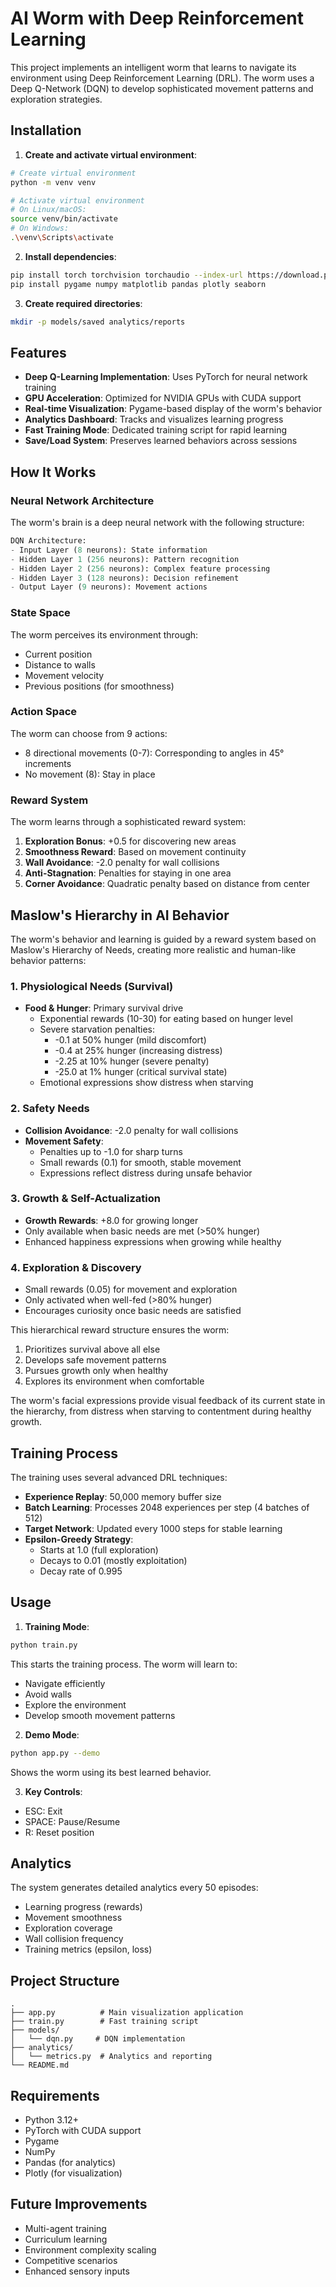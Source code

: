 # AI Worm with Deep Reinforcement Learning

This project implements an intelligent worm that learns to navigate its environment using Deep Reinforcement Learning (DRL). The worm uses a Deep Q-Network (DQN) to develop sophisticated movement patterns and exploration strategies.

## Installation

1. **Create and activate virtual environment**:
```bash
# Create virtual environment
python -m venv venv

# Activate virtual environment
# On Linux/macOS:
source venv/bin/activate
# On Windows:
.\venv\Scripts\activate
```

2. **Install dependencies**:
```bash
pip install torch torchvision torchaudio --index-url https://download.pytorch.org/whl/cu118  # For CUDA support
pip install pygame numpy matplotlib pandas plotly seaborn
```

3. **Create required directories**:
```bash
mkdir -p models/saved analytics/reports
```

## Features

- **Deep Q-Learning Implementation**: Uses PyTorch for neural network training
- **GPU Acceleration**: Optimized for NVIDIA GPUs with CUDA support
- **Real-time Visualization**: Pygame-based display of the worm's behavior
- **Analytics Dashboard**: Tracks and visualizes learning progress
- **Fast Training Mode**: Dedicated training script for rapid learning
- **Save/Load System**: Preserves learned behaviors across sessions

## How It Works

### Neural Network Architecture
The worm's brain is a deep neural network with the following structure:
```python
DQN Architecture:
- Input Layer (8 neurons): State information
- Hidden Layer 1 (256 neurons): Pattern recognition
- Hidden Layer 2 (256 neurons): Complex feature processing
- Hidden Layer 3 (128 neurons): Decision refinement
- Output Layer (9 neurons): Movement actions
```

### State Space
The worm perceives its environment through:
- Current position
- Distance to walls
- Movement velocity
- Previous positions (for smoothness)

### Action Space
The worm can choose from 9 actions:
- 8 directional movements (0-7): Corresponding to angles in 45° increments
- No movement (8): Stay in place

### Reward System
The worm learns through a sophisticated reward system:
1. **Exploration Bonus**: +0.5 for discovering new areas
2. **Smoothness Reward**: Based on movement continuity
3. **Wall Avoidance**: -2.0 penalty for wall collisions
4. **Anti-Stagnation**: Penalties for staying in one area
5. **Corner Avoidance**: Quadratic penalty based on distance from center

## Maslow's Hierarchy in AI Behavior

The worm's behavior and learning is guided by a reward system based on Maslow's Hierarchy of Needs, creating more realistic and human-like behavior patterns:

### 1. Physiological Needs (Survival)
- **Food & Hunger**: Primary survival drive
  - Exponential rewards (10-30) for eating based on hunger level
  - Severe starvation penalties:
    - -0.1 at 50% hunger (mild discomfort)
    - -0.4 at 25% hunger (increasing distress)
    - -2.25 at 10% hunger (severe penalty)
    - -25.0 at 1% hunger (critical survival state)
  - Emotional expressions show distress when starving

### 2. Safety Needs
- **Collision Avoidance**: -2.0 penalty for wall collisions
- **Movement Safety**: 
  - Penalties up to -1.0 for sharp turns
  - Small rewards (0.1) for smooth, stable movement
  - Expressions reflect distress during unsafe behavior

### 3. Growth & Self-Actualization
- **Growth Rewards**: +8.0 for growing longer
- Only available when basic needs are met (>50% hunger)
- Enhanced happiness expressions when growing while healthy

### 4. Exploration & Discovery
- Small rewards (0.05) for movement and exploration
- Only activated when well-fed (>80% hunger)
- Encourages curiosity once basic needs are satisfied

This hierarchical reward structure ensures the worm:
1. Prioritizes survival above all else
2. Develops safe movement patterns
3. Pursues growth only when healthy
4. Explores its environment when comfortable

The worm's facial expressions provide visual feedback of its current state in the hierarchy, from distress when starving to contentment during healthy growth.

## Training Process

The training uses several advanced DRL techniques:
- **Experience Replay**: 50,000 memory buffer size
- **Batch Learning**: Processes 2048 experiences per step (4 batches of 512)
- **Target Network**: Updated every 1000 steps for stable learning
- **Epsilon-Greedy Strategy**: 
  - Starts at 1.0 (full exploration)
  - Decays to 0.01 (mostly exploitation)
  - Decay rate of 0.995

## Usage

1. **Training Mode**:
```bash
python train.py
```
This starts the training process. The worm will learn to:
- Navigate efficiently
- Avoid walls
- Explore the environment
- Develop smooth movement patterns

2. **Demo Mode**:
```bash
python app.py --demo
```
Shows the worm using its best learned behavior.

3. **Key Controls**:
- ESC: Exit
- SPACE: Pause/Resume
- R: Reset position

## Analytics

The system generates detailed analytics every 50 episodes:
- Learning progress (rewards)
- Movement smoothness
- Exploration coverage
- Wall collision frequency
- Training metrics (epsilon, loss)

## Project Structure

```
.
├── app.py          # Main visualization application
├── train.py        # Fast training script
├── models/
│   └── dqn.py     # DQN implementation
├── analytics/
│   └── metrics.py  # Analytics and reporting
└── README.md
```

## Requirements

- Python 3.12+
- PyTorch with CUDA support
- Pygame
- NumPy
- Pandas (for analytics)
- Plotly (for visualization)

## Future Improvements

- Multi-agent training
- Curriculum learning
- Environment complexity scaling
- Competitive scenarios
- Enhanced sensory inputs